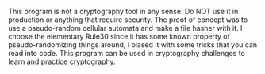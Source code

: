 This program is not a cryptography tool in any sense. Do NOT use it in production or anything that require security.
The proof of concept was to use a pseudo-random cellular automata and make a file hasher with it. I choose the elementary Rule30 since it has some known property of pseudo-randomizing things around, i biased it with some tricks that you can read into code.
This program can be used in cryptography challenges to learn and practice cryptography.
